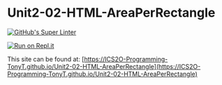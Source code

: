 # Unit2-02-HTML-AreaPerRectangle
[![GitHub's Super Linter](https://github.com/ICS2O-Programming-TonyT/Unit2-02-HTML-AreaPerRectangle/workflows/GitHub's%20Super%20Linter/badge.svg)](https://github.com/ICS2O-Programming-TonyT/Unit2-02-HTML-AreaPerRectangle/actions)


[![Run on Repl.it](https://repl.it/badge/github/ICS2O-Programming-TonyT/Unit2-02-HTML-AreaPerRectangle)](https://repl.it/github/ICS2O-Programming-TonyT/Unit2-02-HTML-AreaPerRectangle)


This site can be found at: [https://ICS2O-Programming-TonyT.github.io/Unit2-02-HTML-AreaPerRectangle](https://ICS2O-Programming-TonyT.github.io/Unit2-02-HTML-AreaPerRectangle)
